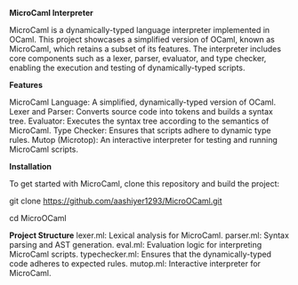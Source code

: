 **MicroCaml Interpreter**


MicroCaml is a dynamically-typed language interpreter implemented in OCaml. This project showcases a simplified version of OCaml, known as MicroCaml, which retains a subset of its features. The interpreter includes core components such as a lexer, parser, evaluator, and type checker, enabling the execution and testing of dynamically-typed scripts.



**Features**

MicroCaml Language: A simplified, dynamically-typed version of OCaml.
Lexer and Parser: Converts source code into tokens and builds a syntax tree.
Evaluator: Executes the syntax tree according to the semantics of MicroCaml.
Type Checker: Ensures that scripts adhere to dynamic type rules.
Mutop (Microtop): An interactive interpreter for testing and running MicroCaml scripts.

**Installation**

To get started with MicroCaml, clone this repository and build the project:

git clone https://github.com/aashiyer1293/MicroOCaml.git

cd MicroOCaml


**Project Structure**
lexer.ml: Lexical analysis for MicroCaml.
parser.ml: Syntax parsing and AST generation.
eval.ml: Evaluation logic for interpreting MicroCaml scripts.
typechecker.ml: Ensures that the dynamically-typed code adheres to expected rules.
mutop.ml: Interactive interpreter for MicroCaml.
